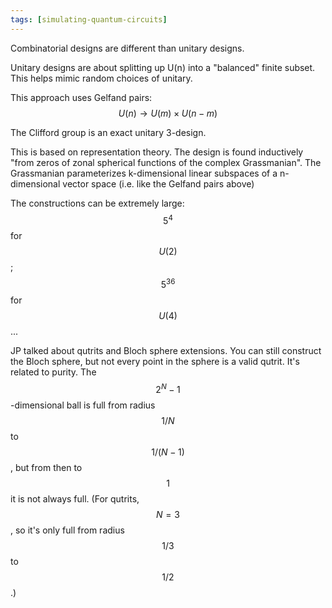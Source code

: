 ```yaml
---
tags: [simulating-quantum-circuits]
---
```

Combinatorial designs are different than unitary designs.

Unitary designs are about splitting up U(n) into a "balanced" finite subset. This helps mimic random choices of unitary.

This approach uses Gelfand pairs: $$U(n) \to U(m) \times U(n-m)$$

The Clifford group is an exact unitary 3-design.

This is based on representation theory. The design is found inductively "from zeros of zonal spherical functions of the complex Grassmanian". The Grassmanian parameterizes k-dimensional linear subspaces of a n-dimensional vector space (i.e. like the Gelfand pairs above)

The constructions can be extremely large: $$5^4$$ for $$U(2)$$; $$5^{36}$$ for $$U(4)$$...

JP talked about qutrits and Bloch sphere extensions. You can still construct the Bloch sphere, but not every point in the sphere is a valid qutrit. It's related to purity. The  $$2^N -1$$ -dimensional ball is full from radius $$1/N$$ to $$1/(N-1)$$, but from then to $$1$$ it is not always full. (For qutrits, $$N=3$$, so it's only full from radius $$1/3$$ to $$1/2$$.)
